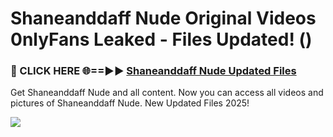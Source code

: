 # Shaneanddaff Nude Original Videos 0nlyFans Leaked - Files Updated! ()

<h3>🔴 CLICK HERE 🌐==►► <a href="https://tinyurl.com/2p9ay9w9" rel="nofollow">Shaneanddaff Nude Updated Files</a></h3>

Get Shaneanddaff Nude and all content. Now you can access all videos and pictures of Shaneanddaff Nude. New Updated Files 2025!

[![](https://i.imgur.com/KQgVmj3.gif)](https://tinyurl.com/2p9ay9w9)
